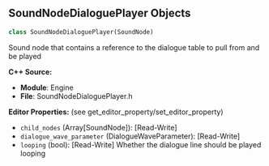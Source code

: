 ## SoundNodeDialoguePlayer Objects

```python
class SoundNodeDialoguePlayer(SoundNode)
```

Sound node that contains a reference to the dialogue table to pull from and be played

**C++ Source:**

- **Module**: Engine
- **File**: SoundNodeDialoguePlayer.h

**Editor Properties:** (see get_editor_property/set_editor_property)

- ``child_nodes`` (Array[SoundNode]):  [Read-Write]
- ``dialogue_wave_parameter`` (DialogueWaveParameter):  [Read-Write]
- ``looping`` (bool):  [Read-Write] Whether the dialogue line should be played looping

<a id="unreal.SoundNodeDistanceCrossFade"></a>